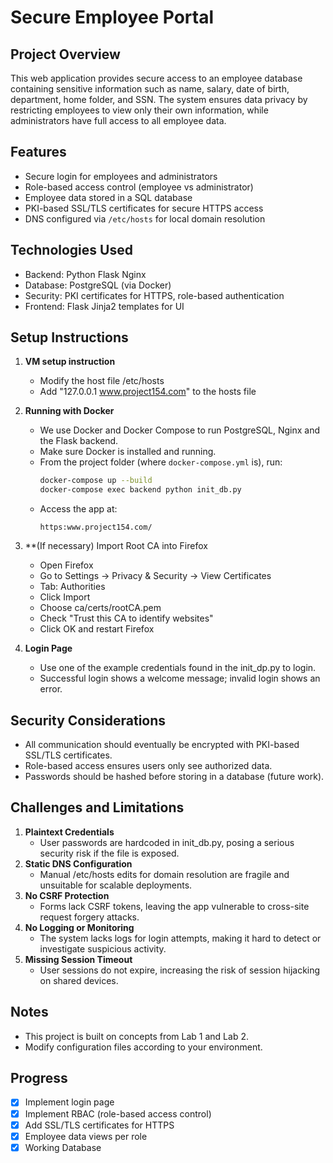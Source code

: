 # Secure Employee Portal

## Project Overview
This web application provides secure access to an employee database containing sensitive information such as name, salary, date of birth, department, home folder, and SSN. The system ensures data privacy by restricting employees to view only their own information, while administrators have full access to all employee data.

## Features
- Secure login for employees and administrators
- Role-based access control (employee vs administrator)
- Employee data stored in a SQL database
- PKI-based SSL/TLS certificates for secure HTTPS access
- DNS configured via `/etc/hosts` for local domain resolution

## Technologies Used
- Backend: Python Flask
           Nginx
- Database: PostgreSQL (via Docker)
- Security: PKI certificates for HTTPS, role-based authentication
- Frontend: Flask Jinja2 templates for UI

## Setup Instructions

1. **VM setup instruction**  
   - Modify the host file /etc/hosts
   - Add "127.0.0.1 www.project154.com" to the hosts file

2. **Running with Docker**
   - We use Docker and Docker Compose to run PostgreSQL, Nginx and the Flask backend.
   - Make sure Docker is installed and running.  
   - From the project folder (where `docker-compose.yml` is), run:  
     ```bash
     docker-compose up --build
     docker-compose exec backend python init_db.py
     ```  
   - Access the app at:  
     ```
     https:www.project154.com/
     ```
3. **(If necessary) Import Root CA into Firefox 
   - Open Firefox
   - Go to Settings -> Privacy & Security -> View Certificates
   - Tab: Authorities
   - Click Import
   - Choose ca/certs/rootCA.pem
   - Check "Trust this CA to identify websites"
   - Click OK and restart Firefox
     
4. **Login Page**  
   - Use one of the example credentials found in the init_dp.py to login.
   - Successful login shows a welcome message; invalid login shows an error.

## Security Considerations
- All communication should eventually be encrypted with PKI-based SSL/TLS certificates.  
- Role-based access ensures users only see authorized data.  
- Passwords should be hashed before storing in a database (future work).

## Challenges and Limitations
1. **Plaintext Credentials**
   - User passwords are hardcoded in init_db.py, posing a serious security risk if the file is exposed.
2. **Static DNS Configuration**
   - Manual /etc/hosts edits for domain resolution are fragile and unsuitable for scalable deployments.
3. **No CSRF Protection**
   - Forms lack CSRF tokens, leaving the app vulnerable to cross-site request forgery attacks.
4. **No Logging or Monitoring**
   - The system lacks logs for login attempts, making it hard to detect or investigate suspicious activity.
5. **Missing Session Timeout**
   - User sessions do not expire, increasing the risk of session hijacking on shared devices.

## Notes
- This project is built on concepts from Lab 1 and Lab 2.  
- Modify configuration files according to your environment.

## Progress

- [x] Implement login page  
- [x] Implement RBAC (role-based access control)  
- [x] Add SSL/TLS certificates for HTTPS  
- [x] Employee data views per role
- [x] Working Database
